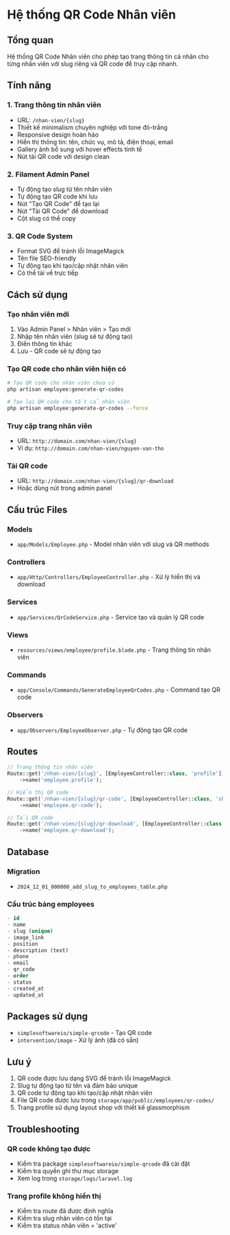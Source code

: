 # Hệ thống QR Code Nhân viên

## Tổng quan

Hệ thống QR Code Nhân viên cho phép tạo trang thông tin cá nhân cho từng nhân viên với slug riêng và QR code để truy cập nhanh.

## Tính năng

### 1. **Trang thông tin nhân viên**
- URL: `/nhan-vien/{slug}`
- Thiết kế minimalism chuyên nghiệp với tone đỏ-trắng
- Responsive design hoàn hảo
- Hiển thị thông tin: tên, chức vụ, mô tả, điện thoại, email
- Gallery ảnh bổ sung với hover effects tinh tế
- Nút tải QR code với design clean

### 2. **Filament Admin Panel**
- Tự động tạo slug từ tên nhân viên
- Tự động tạo QR code khi lưu
- Nút "Tạo QR Code" để tạo lại
- Nút "Tải QR Code" để download
- Cột slug có thể copy

### 3. **QR Code System**
- Format SVG để tránh lỗi ImageMagick
- Tên file SEO-friendly
- Tự động tạo khi tạo/cập nhật nhân viên
- Có thể tải về trực tiếp

## Cách sử dụng

### Tạo nhân viên mới
1. Vào Admin Panel > Nhân viên > Tạo mới
2. Nhập tên nhân viên (slug sẽ tự động tạo)
3. Điền thông tin khác
4. Lưu - QR code sẽ tự động tạo

### Tạo QR code cho nhân viên hiện có
```bash
# Tạo QR code cho nhân viên chưa có
php artisan employee:generate-qr-codes

# Tạo lại QR code cho tất cả nhân viên
php artisan employee:generate-qr-codes --force
```

### Truy cập trang nhân viên
- URL: `http://domain.com/nhan-vien/{slug}`
- Ví dụ: `http://domain.com/nhan-vien/nguyen-van-tho`

### Tải QR code
- URL: `http://domain.com/nhan-vien/{slug}/qr-download`
- Hoặc dùng nút trong admin panel

## Cấu trúc Files

### Models
- `app/Models/Employee.php` - Model nhân viên với slug và QR methods

### Controllers
- `app/Http/Controllers/EmployeeController.php` - Xử lý hiển thị và download

### Services
- `app/Services/QrCodeService.php` - Service tạo và quản lý QR code

### Views
- `resources/views/employee/profile.blade.php` - Trang thông tin nhân viên

### Commands
- `app/Console/Commands/GenerateEmployeeQrCodes.php` - Command tạo QR code

### Observers
- `app/Observers/EmployeeObserver.php` - Tự động tạo QR code

## Routes

```php
// Trang thông tin nhân viên
Route::get('/nhan-vien/{slug}', [EmployeeController::class, 'profile'])
    ->name('employee.profile');

// Hiển thị QR code
Route::get('/nhan-vien/{slug}/qr-code', [EmployeeController::class, 'showQrCode'])
    ->name('employee.qr-code');

// Tải QR code
Route::get('/nhan-vien/{slug}/qr-download', [EmployeeController::class, 'downloadQrCode'])
    ->name('employee.qr-download');
```

## Database

### Migration
- `2024_12_01_000000_add_slug_to_employees_table.php`

### Cấu trúc bảng employees
```sql
- id
- name
- slug (unique)
- image_link
- position
- description (text)
- phone
- email
- qr_code
- order
- status
- created_at
- updated_at
```

## Packages sử dụng

- `simplesoftwareio/simple-qrcode` - Tạo QR code
- `intervention/image` - Xử lý ảnh (đã có sẵn)

## Lưu ý

1. QR code được lưu dạng SVG để tránh lỗi ImageMagick
2. Slug tự động tạo từ tên và đảm bảo unique
3. QR code tự động tạo khi tạo/cập nhật nhân viên
4. File QR code được lưu trong `storage/app/public/employees/qr-codes/`
5. Trang profile sử dụng layout shop với thiết kế glassmorphism

## Troubleshooting

### QR code không tạo được
- Kiểm tra package `simplesoftwareio/simple-qrcode` đã cài đặt
- Kiểm tra quyền ghi thư mục storage
- Xem log trong `storage/logs/laravel.log`

### Trang profile không hiển thị
- Kiểm tra route đã được định nghĩa
- Kiểm tra slug nhân viên có tồn tại
- Kiểm tra status nhân viên = 'active'
